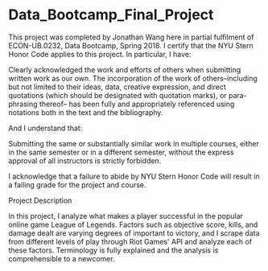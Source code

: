 # Data_Bootcamp_Final_Project

This project was completed by Jonathan Wang here in partial fulfilment of ECON-UB.0232, Data Bootcamp, Spring 2018. I certify that the NYU Stern Honor Code applies to this project. In particular, I have:

Clearly acknowledged the work and efforts of others when submitting written work as our own. The incorporation of the work of others–including but not limited to their ideas, data, creative expression, and direct quotations (which should be designated with quotation marks), or para- phrasing thereof– has been fully and appropriately referenced using notations both in the text and the bibliography.

And I understand that:

Submitting the same or substantially similar work in multiple courses, either in the same semester or in a different semester, without the express approval of all instructors is strictly forbidden.

I acknowledge that a failure to abide by NYU Stern Honor Code will result in a failing grade for the project and course.

Project Description

In this project, I analyze what makes a player successful in the popular online game League of Legends. Factors such as objective score, kills, and damage dealt are varying degrees of important to victory, and I scrape data from different levels of play through Riot Games' API and analyze each of these factors. Terminology is fully explained and the analysis is comprehensible to a newcomer.
